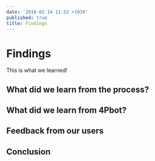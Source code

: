 ```yaml
---
date: '2018-02-14 11:52 +1030'
published: true
title: Findings
---
```

# Findings
This is what we learned!

## What did we learn from the process? 

## What did we learn from 4Pbot?

## Feedback from our users

## Conclusion
